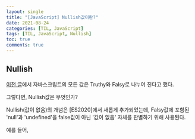 ```yaml
---
layout: single
title: "[JavaScript] Nullish값이란?"
date: 2021-08-24
categories: [TIL, JavaScript]
tags: [TIL, JavaScript, Nullish]
toc: true
comments: true
---
```


## Nullish
[이전 글](https://jihyungong.github.io/til/javascript/2\)TruthyvsFalsy/)에서 자바스크립트의 모든 값은 Truthy와 Falsy로 나누어 진다고 했다.

그렇다면, Nullish값은 무엇인가? 

Nullish(값이 없음)의 개념은 [ES2020]에서 새롭게 추가되었는데, Falsy값에 포함된 'null'과 'undefined'을 false값이 아닌 '값이 없음' 자체를 판별하기 위해 사용된다. 

예를 들어, 
